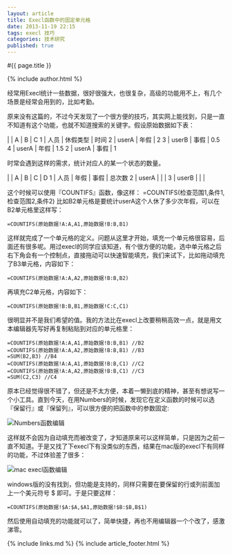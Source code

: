 ```yaml
---
layout: article
title: Execl函数中的固定单元格
date: 2013-11-19 22:15
tags: execl 技巧
categories: 技术研究
published: true
---
```


#{{ page.title }}

{% include author.html %}

经常用Execl统计一些数据，很好很强大，也很复杂，高级的功能用不上，有几个场景是经常会用到的，比如考勤。

原来没有这篇的，不过今天发现了一个很方便的技巧，其实网上能找到，只是一直不知道有这个功能，也就不知道搜索的关键字。假设原始数据如下表：

|  |   A     |   B           | C
1 | 人员  | 休假类型 | 时间
2 | userA | 年假        | 2
3 | userB | 事假        | 0.5
4 | userA | 年假        | 1.5
2 | userA | 事假        | 1

时常会遇到这样的需求，统计对应人的某一个状态的数量。

|  | A       | B      | C      | D
1 | 人员  | 年假 | 事假 | 总次数
2 | userA |         |         |
3 | userB |         |         |

这个时候可以使用『COUNTIFS』函数，像这样： =COUNTIFS(检查范围1,条件1,检查范围2,条件2) 比如B2单元格是要统计userA这个人休了多少次年假，可以在B2单元格里这样写：

	=COUNTIFS(原始数据!A:A,A1,原始数据!B:B,B1)

这样就完成了一个单元格的定义。问题从这里才开始，填充一个单元格很容易，后面还有很多呢。用过execl的同学应该知道，有个很方便的功能，选中单元格之后右下角会有一个控制点，直接拖动可以快速智能填充，我们来试下，比如拖动填充了B3单元格，内容如下：


	=COUNTIFS(原始数据!A:A,A2,原始数据!B:B,B2)

再填充C2单元格，内容如下：


	=COUNTIFS(原始数据!B:B,B1,原始数据!C:C,C1)

很明显并不是我们希望的值。我的方法比在execl上改要稍稍高效一点，就是用文本编辑器先写好再复制粘贴到对应的单元格里：


	=COUNTIFS(原始数据!A:A,A1,原始数据!B:B,B1) //B2
	=COUNTIFS(原始数据!A:A,A2,原始数据!B:B,B1) //B3
	=SUM(B2,B3) //B4
	=COUNTIFS(原始数据!A:A,A1,原始数据!B:B,C1) //C2
	=COUNTIFS(原始数据!A:A,A2,原始数据!B:B,C1) //C3
	=SUM(C2,C3) //C4

原本已经觉得很不错了，但还是不太方便，本着一懒到底的精神，甚至有想说写一个小工具。直到今天，在用Numbers的时候，发现它在定义函数的时候可以选『保留行』或『保留列』，可以很方便的把函数中的参数固定:

![Numbers函数编辑](http://i.minus.com/ib1NIBYUj1VG4a.png)

这样就不会因为自动填充而被改变了，才知道原来可以这样简单，只是因为之前一直不知道。于是又找了下execl下有没类似的东西，结果在mac版的execl下有同样的功能，不过体验差了很多：

![mac execl函数编辑](http://i.minus.com/ibwrvocM63nGUt.png)

windows版的没有找到，但功能是支持的，同样只需要在要保留的行或列前面加上一个美元符号 $ 即可。于是只要这样：

	=COUNTIFS(原始数据!$A:$A,$A1,原始数据!$B:$B,B$1)

然后使用自动填充的功能就可以了，简单快捷，再也不用编辑器一个个改了，感激涕零。

{% include links.md %}
{% include article_footer.html %}
